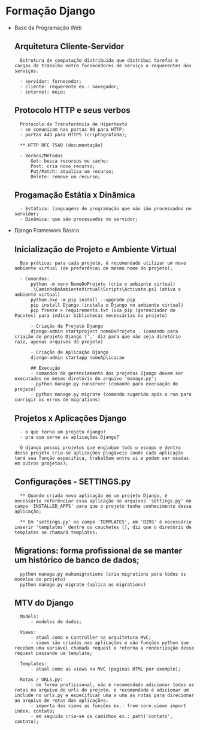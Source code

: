 # Formação Django

- Base da Programação Web
	## Arquitetura Cliente-Servidor
		Estrutura de computação distribuida que distribui tarefas e cargas de trabalho entre fornecedores de serviço e requerentes dos serviços.
		
		- servidor: fornecedor;	
		- cliente: requerente ex.: navegador;
		- internet: meio;
		
	## Protocolo HTTP e seus verbos
		Protocolo de Transferência de Hipertexto
		- se comunicam nas portas 80 para HTTP;
		- portas 443 para HTTPS (criptografada);
		
		** HTTP RFC 7540 (documentação)
		
		- Verbos/Métodos
			Get: busca recursos ou cache;
			Post: cria novo recurso;
			Put/Patch: atualiza um recurso;
			Delete: remove um recurso;
			
	## Progamação Estátia x Dinâmica
		- Estática: linguagens de programação que não são processados no servidor;
		- Dinâmica: que são processados no servidor;

- Django Framework Básico
	## Inicialização de Projeto e Ambiente Virtual
		Boa prática: para cada projeto, é recomendado utilizar um novo ambiente virtual (de preferêncai de mesmo nome do projeto);
		
		- Comandos:
			python -m venv NomeDoProjeto (cria o ambiente virtual)
			.\CaminhoDoAmbienteVirtual\Scripts\Activate.ps1 (ativa o ambiente virtual)
			python.exe -m pip install --upgrade pip
			pip install Django (instala o Django no ambiente virtual)
			pip freeze > requirements.txt (usa pip (gerenciador de Pacotes) para indicar bibliotecas necessárias no projeto)
			
			- Criação de Projeto Django
			django-admin startproject nomeDoProjeto . (comando para criação de projeto Django ('.' diz para que não seja diretório raiz, apenas arquivos do projeto)
			
			- Criação de Aplicação Django
			django-admin startapp nomeAplicacao
			
			## Execução
			- comandos de gerenciamento dos projetos Django devem ser executados no mesmo diretório do arquivo 'manage.py';
			- python manage.py runserver (comando para execuação do projeto)
			- python manage.py migrate (comando sugerido após o run para corrigir os erros de migrations)
			
	## Projetos x Aplicações Django
		- o que torna um projeto django?
		- pra que serve as aplicações Django?
		
		O django possui projetos que englobam todo o escopo e dentro desse projeto cria-se aplicações plugáveis (onde cada aplicação terá sua função especifica, trabalham entre si e podem ser usadas em outros projetos);
			
	## Configurações - SETTINGS.py
		** Quando criada nova aplicação em um projeto Django, é necessário referênciar essa aplicação no arquivos 'settings.py' no campo 'INSTALLED_APPS' para que o projeto tenha conhecimento dessa aplicação;
			
		** Em 'settings.py' no campo 'TEMPLATES', em 'DIRS' é necessário inserir 'templates' dentre os couchetes [], diz que o diretório de templates se chamará templates;
			
	## Migrations: forma profissional de se manter um histórico de banco de dados;
		python manage.py makemigrations (cria migrations para todos os modelos do projeto)
		python manage.py migrate (aplica as migrations)
	
	## MTV do Django
		Models:
			- modelos de dados;
			
		Views:
			- atual como o Controller na arquitetura MVC;
			- views são criadas nas aplicações e são funções python que recebem uma variável chamada request e retorna a renderização desse request passando um template;
			
		Templates:
			- atual como as views na MVC (paginas HTML por exemplo);
			
		Rotas / URLS.py:
			- de forma profissional, não é recomendado adicionar todas as rotas no arquivo de urls do projeto, o recomendado é adicionar um include no urls.py e especificar uma a uma as rotas para direcionar ao arquivo de rotas das aplicações;
			- importa das views as funções ex.: from core.views import index, contato;
			- em seguida cria-se os caminhos ex.: path('contato', contato);

